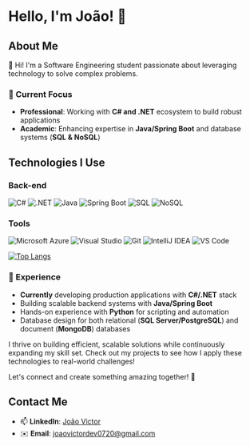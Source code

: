 # Hello, I'm João! 👋  

## About Me  
👋 Hi! I'm a Software Engineering student passionate about leveraging technology to solve complex problems. 

### 🔧 Current Focus
- **Professional**: Working with **C# and .NET** ecosystem to build robust applications  
- **Academic**: Enhancing expertise in **Java/Spring Boot** and database systems (**SQL & NoSQL**)  

## Technologies I Use  
### Back-end  
![C#](https://img.shields.io/badge/C%23-239120?style=for-the-badge&logo=c-sharp&logoColor=white)
![.NET](https://img.shields.io/badge/.NET-512BD4?style=for-the-badge&logo=dotnet&logoColor=white)
![Java](https://img.shields.io/badge/Java-ED8B00?style=for-the-badge&logo=openjdk&logoColor=white)
![Spring Boot](https://img.shields.io/badge/Spring_Boot-6DB33F?style=for-the-badge&logo=spring&logoColor=white)
![SQL](https://img.shields.io/badge/SQL-4479A1?style=for-the-badge&logo=postgresql&logoColor=white)
![NoSQL](https://img.shields.io/badge/NoSQL-4EA94B?style=for-the-badge&logo=mongodb&logoColor=white)


### Tools  
![Microsoft Azure](https://img.shields.io/badge/Microsoft_Azure-0089D6?style=for-the-badge&logo=microsoft-azure&logoColor=white)
![Visual Studio](https://img.shields.io/badge/Visual_Studio-5C2D91?style=for-the-badge&logo=visual-studio&logoColor=white)
![Git](https://img.shields.io/badge/Git-F05032?style=for-the-badge&logo=git&logoColor=white) 
![IntelliJ IDEA](https://img.shields.io/badge/IntelliJ_IDEA-000000?style=for-the-badge&logo=intellij-idea&logoColor=white)
![VS Code](https://img.shields.io/badge/VS_Code-007ACC?style=for-the-badge&logo=visual-studio-code&logoColor=white)

[![Top Langs](https://github-readme-stats.vercel.app/api/top-langs/?username=Zenx007&layout=compact&theme=dark)](https://github.com/anuraghazra/github-readme-stats)


### 🚀 Experience
- **Currently** developing production applications with **C#/.NET** stack  
- Building scalable backend systems with **Java/Spring Boot**  
- Hands-on experience with **Python** for scripting and automation  
- Database design for both relational (**SQL Server/PostgreSQL**) and document (**MongoDB**) databases  

I thrive on building efficient, scalable solutions while continuously expanding my skill set. Check out my projects to see how I apply these technologies to real-world challenges!

Let's connect and create something amazing together! 🌟

## Contact Me  
- 📫 **LinkedIn**: [João Victor](https://www.linkedin.com/in/joão-victor-218b26315)  
- ✉️ **Email**: joaovictordev0720@gmail.com
